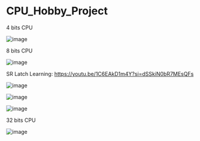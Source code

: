 # CPU_Hobby_Project

4 bits CPU

![image](https://github.com/junxian428/CPU_Hobby_Project/assets/58724748/085ce8fc-2ab1-4f71-9034-a9e0075051af)

8 bits CPU 

![image](https://github.com/junxian428/CPU_Hobby_Project/assets/58724748/5360067d-1434-4dbb-9db9-3f0fb2ba7306)

SR Latch Learning: https://youtu.be/1C6EAkD1m4Y?si=dSSkiN0bR7MEsQFs



![image](https://github.com/junxian428/CPU_Hobby_Project/assets/58724748/8537872a-bb5d-47d8-9fe8-cf0a0fc7f3a2)

![image](https://github.com/junxian428/CPU_Hobby_Project/assets/58724748/1bc4096f-6229-4779-9f78-80db4695b4a4)

![image](https://github.com/junxian428/CPU_Hobby_Project/assets/58724748/5a521fe1-dd40-490f-82e2-b4a95feb2bd8)


32 bits CPU

![image](https://github.com/junxian428/CPU_Hobby_Project/assets/58724748/3b464b37-94df-4eef-bf38-d1e654b06e41)
